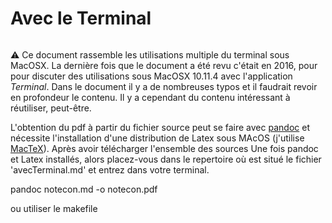 # Avec le Terminal

<img src="https://img.shields.io/badge/lifecycle-dormant-blue.svg" alt="" />


:warning: Ce document rassemble les utilisations multiple du terminal sous MacOSX. La dernière fois que le document a été revu c'était en 2016, pour pour discuter des utilisations sous MacOSX 10.11.4 avec l'application _Terminal_.
Dans le document il y a de nombreuses typos et il faudrait revoir en profondeur le contenu. Il y a cependant du contenu intéressant à réutiliser, peut-être.

L'obtention du pdf à partir du fichier source peut se faire avec [pandoc](http://pandoc.org) et nécessite l'installation d'une distribution de Latex sous MAcOS (j'utilise [MacTeX](https://tug.org/mactex/)).
Après avoir télécharger l'ensemble des sources
Une fois pandoc et Latex installés, alors placez-vous dans le repertoire où est situé le fichier 'avecTerminal.md' et entrez dans votre terminal.

  pandoc notecon.md -o notecon.pdf

ou utiliser le makefile

